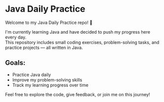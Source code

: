 # Java Daily Practice

Welcome to my Java Daily Practice repo! 👋

I'm currently learning Java and have decided to push my progress here every day.  
This repository includes small coding exercises, problem-solving tasks, and practice projects — all written in Java.

## Goals:
- Practice Java daily
- Improve my problem-solving skills
- Track my learning progress over time

Feel free to explore the code, give feedback, or join me on this journey!
